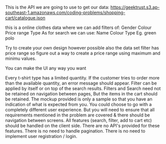 This is the API we are going to use to get our data: https://geektrust.s3.ap-southeast-1.amazonaws.com/coding-problems/shopping-cart/catalogue.json

this is a online clothes data where we can add filters of:
 Gender 
 Colour 
 Price range 
 Type 
As for search we can use:
Name 
 Colour 
 Type 
 Eg. green polo

Try to create your own design however possible also the data set filter has price range so figure out a way to create a price range using maximum and minimu values.


You can make the UI any way you want

 Every t-shirt type has a limited quantity. If the customer tries to order more than the available quantity, an error message should appear. 
 Filter can be applied by itself or on top of the search results. 
 Filters and Search need not be retained on navigation between pages, But the items in the cart should be retained. 
 The mockup provided is only a sample so that you have an indication of what is expected from you. You could choose to go with a completely different user experience. But you will need to ensure that all requirements mentioned in the problem are covered & there should be navigation between screens. 
 All features (search, filter, add to cart etc) should be handled on the client side. 
 There are no API's provided for these features. 
 There is no need to handle pagination. 
 There is no need to implement user registration / login. 